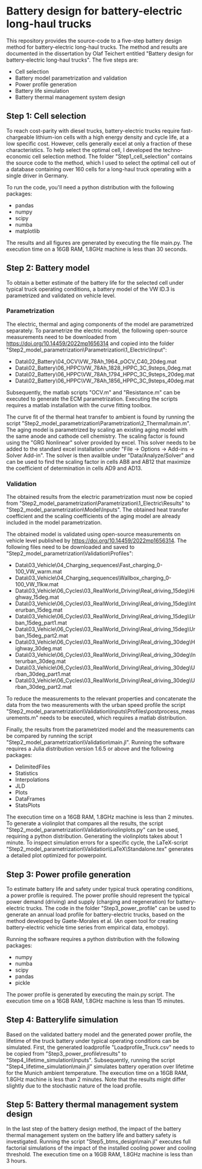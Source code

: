 # Battery design for battery-electric long-haul trucks

This repository provides the source-code to a five-step battery design method for battery-electric long-haul trucks. The method and results are documented in the dissertation by Olaf Teichert entitled "Battery design for battery-electric long-haul trucks". The five steps are: 
  - Cell selection
  - Battery model parametrization and validation
  - Power profile generation
  - Battery life simulation
  - Battery thermal management system design

## Step 1: Cell selection

To reach cost-parity with diesel trucks, battery-electric trucks require fast-chargeable lithium-ion cells with a high energy density and cycle life, at a low specific cost. However, cells generally excel at only a fraction of these characteristics. To help select the optimal cell, I developed the techno-economic cell selection method. The folder "Step1_cell_selection" contains the source code to the method, which I used to select the optimal cell out of a database containing over 160 cells for a long-haul truck operating with a single driver in Germany. 

To run the code, you'll need a python distribution with the following packages: 
  - pandas
  - numpy
  - scipy
  - numba
  - matplotlib

The results and all figures are generated by executing the file main.py. The execution time on a 16GB RAM, 1.8GHz machine is less than 30 seconds.

## Step 2: Battery model

To obtain a better estimate of the battery life for the selected cell under typical truck operating conditions, a battery model of the VW ID.3 is parametrized and validated on vehicle level. 

### Parametrization

The electric, thermal and aging components of the model are parametrized separately. To parametrize the electric model, the following open-source measurements need to be downloaded from https://doi.org/10.14459/2022mp1656314 and copied into the folder "Step2_model_parametrization\Parametrization\1_Electric\Input": 
- Data\02_Battery\04_OCV\VW_78Ah_1964_pOCV_C40_20deg.mat
- Data\02_Battery\06_HPPC\VW_78Ah_1828_HPPC_3C_9steps_0deg.mat
- Data\02_Battery\06_HPPC\VW_78Ah_1794_HPPC_3C_9steps_20deg.mat
- Data\02_Battery\06_HPPC\VW_78Ah_1856_HPPC_3C_9steps_40deg.mat

Subsequently, the matlab scripts "OCV.m" and "Resistance.m" can be executed to generate the ECM parametrization. Executing the scripts requires a matlab installation with the curve fitting toolbox. 

The curve fit of the thermal heat transfer to ambient is found by running the script "Step2_model_parametrization\Parametrization\2_Thermal\main.m". The aging model is parametrized by scaling an existing aging model with the same anode and cathode cell chemistry. The scaling factor is found using the "GRG Nonlinear" solver provided by excel. This solver needs to be added to the standard excel installation under "File -> Options -> Add-ins -> Solver Add-in". The solver is then availble under "Data/Analyze/Solver" and can be used to find the scaling factor in cells AB8 and AB12 that maximize the coefficient of determination in cells AD9 and AD13. 

### Validation

The obtained results from the electric parametrization must now be copied from "Step2_model_parametrization\Parametrization\1_Electric\Results" to "Step2_model_parametrization\Model\Inputs". The obtained heat transfer coefficient and the scaling coefficients of the aging model are already included in the model parametrization. 

The obtained model is validated using open-source measurements on vehicle level published by https://doi.org/10.14459/2022mp1656314. The following files need to be downloaded and saved to "Step2_model_parametrization\Validation\Profiles": 
- Data\03_Vehicle\04_Charging_sequences\Fast_charging_0-100_VW_warm.mat
- Data\03_Vehicle\04_Charging_sequences\Wallbox_charging_0-100_VW_11kw.mat
- Data\03_Vehicle\06_Cycles\03_RealWorld_Driving\Real_driving_15deg\Highway_15deg.mat
- Data\03_Vehicle\06_Cycles\03_RealWorld_Driving\Real_driving_15deg\Interurban_15deg.mat
- Data\03_Vehicle\06_Cycles\03_RealWorld_Driving\Real_driving_15deg\Urban_15deg_part1.mat
- Data\03_Vehicle\06_Cycles\03_RealWorld_Driving\Real_driving_15deg\Urban_15deg_part2.mat
- Data\03_Vehicle\06_Cycles\03_RealWorld_Driving\Real_driving_30deg\Highway_30deg.mat
- Data\03_Vehicle\06_Cycles\03_RealWorld_Driving\Real_driving_30deg\Interurban_30deg.mat
- Data\03_Vehicle\06_Cycles\03_RealWorld_Driving\Real_driving_30deg\Urban_30deg_part1.mat
- Data\03_Vehicle\06_Cycles\03_RealWorld_Driving\Real_driving_30deg\Urban_30deg_part2.mat

To reduce the measurements to the relevant properties and concatenate the data from the two measurements with the urban speed profile the script "Step2_model_parametrization\Validation\Inputs\Profiles\postprocess_measurements.m" needs to be executed, which requires a matlab distribution. 

Finally, the results from the parametrized model and the measurements can be compared by running the script "Step2_model_parametrization\Validation\main.jl". Running the software requires a Julia distribution version 1.6.5 or above and the following packages: 
  - DelimitedFiles
  - Statistics
  - Interpolations
  - JLD
  - Plots
  - DataFrames
  - StatsPlots

The execution time on a 16GB RAM, 1.8GHz machine is less than 2 minutes. To generate a violinplot that compares all the results, the script "Step2_model_parametrization\Validation\violinplots.py" can be used, requiring a python distribution. Generating the violinplots takes about 1 minute. To inspect simulation errors for a specific cycle, the LaTeX-script "Step2_model_parametrization\Validation\LaTeX\Standalone.tex" generates a detailed plot optimized for powerpoint.  

## Step 3: Power profile generation

To estimate battery life and safety under typical truck operating conditions, a power profile is required. The power profile should represent the typical power demand (driving) and supply (charging and regeneration) for battery-electric trucks. The code in the folder "Step3_power_profile" can be used to generate an annual load profile for battery-electric trucks, based on the method developed by Gaete-Morales et al. (An open tool for creating battery-electric vehicle time series from empirical data, emobpy). 

Running the software requires a python distribution with the following packages: 
  - numpy
  - numba
  - scipy
  - pandas
  - pickle

The power profile is generated by executing the main.py script. The execution time on a 16GB RAM, 1.8GHz machine is less than 15 minutes.

## Step 4: Batterylife simulation

Based on the validated battery model and the generated power profile, the lifetime of the truck battery under typical operating conditions can be simulated. First, the generated loadprofile "Loadprofile_Truck.csv" needs to be copied from "Step3_power_profile\results" to "Step4_lifetime_simulation\Inputs". Subsequently, running the script "Step4_lifetime_simulation\main.jl" simulates battery operation over lifetime for the Munich ambient temperature. The execution time on a 16GB RAM, 1.8GHz machine is less than 2 minutes. Note that the results might differ slightly due to the stochastic nature of the load profile.

## Step 5: Battery thermal management system design

In the last step of the battery design method, the impact of the battery thermal management system on the battery life and battery safety is investigated. Running the script "Step5_btms_design\main.jl" executes full factorial simulations of the impact of the installed cooling power and cooling threshold. The execution time on a 16GB RAM, 1.8GHz machine is less than 3 hours.